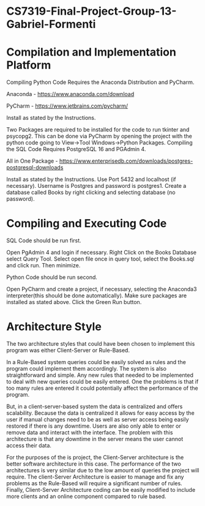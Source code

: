 # CS7319-Final-Project-Group-13-Gabriel-Formenti
# Compilation and Implementation Platform 
 Compiling Python Code Requires the Anaconda Distribution and PyCharm.
 
 Anaconda - https://www.anaconda.com/download
 
 PyCharm - https://www.jetbrains.com/pycharm/
 
 Install as stated by the Instructions.  
 
 Two Packages are required to be installed for the code to run tkinter and psycopg2. This can be done via PyCharm by opening the project with the python code going to View->Tool Windows->Python Packages. 
 Compiling the SQL Code Requires PostgreSQL 16 and PGAdmin 4.  
 
 All in One Package - https://www.enterprisedb.com/downloads/postgres-postgresql-downloads
 
 Install as stated by the Instructions. Use Port 5432 and localhost (if necessary). Username is Postgres and password is postgres1. Create a database called Books by right clicking and selecting database (no password). 

# Compiling and Executing Code 
 SQL Code should be run first. 
 
 Open PgAdmin 4 and login if necessary. Right Click on the Books Database select Query Tool. Select open file once in query tool, select the Books.sql and click run. Then minimize.  
 
 Python Code should be run second. 
 
 Open PyCharm and create a project, if necessary, selecting the Anaconda3 interpreter(this should be done automatically). Make sure packages are installed as stated above. Click the Green Run button.  




# Architecture Style 

The two architecture styles that could have been chosen to implement this program was either Client-Server or Rule-Based.

In a Rule-Based system queries could be easily solved as rules and the program could implement them accordingly. The system is also straightforward and simple. Any new rules that needed to be implemented to deal with new queries could be easily entered. One the problems is that if too many rules are entered it could potentially affect the performance of the program.  
 
But, in a client-server-based system the data is centralized and offers scalability. Because the data is centralized it allows for easy access by the user if manual changes need to be as well as server access being easily restored if there is any downtime. Users are also only able to enter or remove data and interact with the interface. The problem with this architecture is that any downtime in the server means the user cannot access their data. 

For the purposes of the is project, the Client-Server architecture is the better software architecture in this case.  The performance of the two architectures is very similar due to the low amount of queries the project will require. The client-Server Architecture is easier to manage and fix any problems as the Rule-Based will require a significant number of rules. Finally, Client-Server Architecture coding can be easily modified to include more clients and an online component compared to rule based. 

